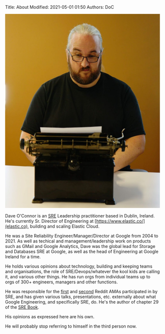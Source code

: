 Title: About
Modified: 2021-05-01 01:50
Authors: DoC

<a href="/images/daveoc-typewriter.png"><img src="/images/daveoc-typewriter.png"/></a>

Dave O'Connor is an [SRE][sre] Leadership practitioner based in Dublin, Ireland. He's currently Sr. Director of Engineering at [https://www.elastic.co/](elastic.co), building and scaling Elastic Cloud.

He was a Site Reliability Engineer/Manager/Director at Google from 2004 to 2021. As well as techical and management/leadership work on products such as GMail and Google Analytics, Dave was the global lead for Storage and Databases SRE at Google, as well as the head of Engineering at Google Ireland for a time.

He holds various opinions about technology, building and keeping teams and organisations, the role of SRE/Devops/whatever the kool kids are calling it, and various other things. He has run orgs from individual teams up to orgs of 300+ engineers, managers and other functions.

He was responsible for the [first][ama1] and [second][ama2] Reddit AMAs participated in by SRE, and has given various talks, presentations, etc. externally about what Google Engineering, and specifically SRE, do. He's the author of chapter 29 of the [SRE Book][srebook].

His opinions as expressed here are his own.

He will probably stop referring to himself in the third person now.

  [srebook]: https://sre.google/books/
  [sre]: https://sre.google/
  [ama1]: http://www.reddit.com/r/IAmA/comments/177267/we_are_the_google_site_reliability_team_we_make
  [ama2]: http://www.reddit.com/r/IAmA/comments/1w1y5m/we_are_the_google_site_reliability_engineering

